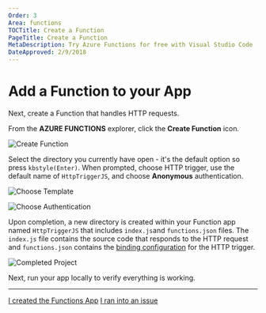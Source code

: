 ```yaml
---
Order: 3
Area: functions
TOCTitle: Create a Function
PageTitle: Create a Function
MetaDescription: Try Azure Functions for free with Visual Studio Code
DateApproved: 2/9/2018
---
```

# Add a Function to your App

Next, create a Function that handles HTTP requests.

From the **AZURE FUNCTIONS** explorer, click the **Create Function** icon.

![Create Function](images/functions-extension/create-function.png)

Select the directory you currently have open - it's the default option so press `kbstyle(Enter)`. When prompted, choose HTTP trigger, use the default name of `HttpTriggerJS`, and choose **Anonymous** authentication.

![Choose Template](images/functions-extension/create-function-choose-template.png)

![Choose Authentication](images/functions-extension/create-function-anonymous-auth.png)

Upon completion, a new directory is created within your Function app named `HttpTriggerJS` that includes `index.js`and `functions.json` files. The `index.js` file contains the source code that responds to the HTTP request and `functions.json` contains the [binding configuration](https://docs.microsoft.com/en-us/azure/azure-functions/functions-triggers-bindings) for the HTTP trigger.

![Completed Project](images/functions-extension/functions-vscode-intro.png)

Next, run your app locally to verify everything is working.

---

<a class="tutorial-next-btn" href="/tutorials/functions-extension/run-app">I created the Functions App</a> <a class="tutorial-feedback-btn" onclick="reportIssue('node-deployment-azurefunctions', 'create-function')" href="javascript:void(0)">I ran into an issue</a>

